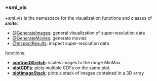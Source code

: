 ### +smi_vis

+smi_vis is the namespace for the visualization functions and classes of
***smite***:
- [@GenerateImages](@GenerateImages/README.md):
  general visualization of super-resolution data
- [@GenerateMovies](@GenerateMovies/README.md):
  generate movies
- [@InspectResults](@InspectResults/README.md):
  inspect super-resolution data

functions:
- **[contrastStretch](contrastStretch.m)**:
  scales images to the range MinMax
- **[plotCDFs](plotCDFs.m)**:
  plots multiple CDFs on the same plot.
- **[plotImageStack](plotImageStack.m)**:
  plots a stack of images contained in a 3D array

